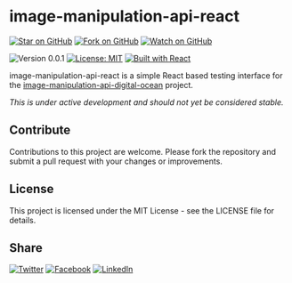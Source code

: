 # image-manipulation-api-react

[![Star on GitHub](https://img.shields.io/github/stars/samestrin/image-manipulation-react?style=social)](https://github.com/samestrin/image-manipulation-react/stargazers) [![Fork on GitHub](https://img.shields.io/github/forks/samestrin/image-manipulation-react?style=social)](https://github.com/samestrin/image-manipulation-react/network/members) [![Watch on GitHub](https://img.shields.io/github/watchers/samestrin/image-manipulation-react?style=social)](https://github.com/samestrin/image-manipulation-react/watchers)

![Version 0.0.1](https://img.shields.io/badge/Version-0.0.1-blue) [![License: MIT](https://img.shields.io/badge/License-MIT-yellow.svg)](https://opensource.org/licenses/MIT) [![Built with React](https://img.shields.io/badge/react%20os-0088CC?style=for-the-badge&logo=reactos&logoColor=white)](https://react.dev/)

image-manipulation-api-react is a simple React based testing interface for the [image-manipulation-api-digital-ocean](https://github.com/samestrin/image-manipulation-react) project.

_This is under active development and should not yet be considered stable._

## Contribute

Contributions to this project are welcome. Please fork the repository and submit a pull request with your changes or improvements.

## License

This project is licensed under the MIT License - see the LICENSE file for details.

## Share

[![Twitter](https://img.shields.io/badge/X-Tweet-blue)](https://twitter.com/intent/tweet?text=Check%20out%20this%20awesome%20project!&url=https://github.com/samestrin/image-manipulation-react) [![Facebook](https://img.shields.io/badge/Facebook-Share-blue)](https://www.facebook.com/sharer/sharer.php?u=https://github.com/samestrin/image-manipulation-react) [![LinkedIn](https://img.shields.io/badge/LinkedIn-Share-blue)](https://www.linkedin.com/sharing/share-offsite/?url=https://github.com/samestrin/image-manipulation-react)
